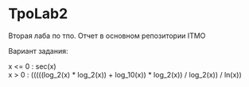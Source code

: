 # TpoLab2
Вторая лаба по тпо. Отчет в основном репозитории ITMO

Вариант задания: 

x <= 0 : sec(x)  
x > 0 : (((((log_2(x) * log_2(x)) + log_10(x)) * log_2(x)) / log_2(x)) / ln(x))
